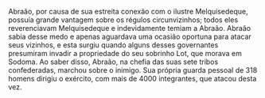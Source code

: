 ﻿Abraão, por causa de sua estreita conexão com o ilustre Melquisedeque, possuía grande vantagem sobre os régulos circunvizinhos; todos eles reverenciavam Melquisedeque e indevidamente temiam a Abraão. Abraão sabia desse medo e apenas aguardava uma ocasião oportuna para atacar seus vizinhos, e esta surgiu quando alguns desses governantes presumiram invadir a propriedade do seu sobrinho Lot, que morava em Sodoma. Ao saber disso, Abraão, na chefia das suas sete tribos confederadas, marchou sobre o inimigo. Sua própria guarda pessoal de 318 homens dirigiu o exército, com mais de 4000 integrantes, que atacou desta vez.